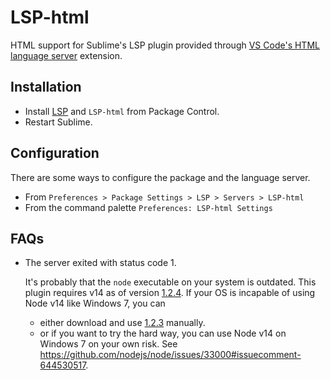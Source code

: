 # LSP-html

HTML support for Sublime's LSP plugin provided through [VS Code's HTML language server](https://github.com/microsoft/vscode/tree/main/extensions/html-language-features/server) extension.

## Installation

- Install [LSP](https://packagecontrol.io/packages/LSP) and `LSP-html` from Package Control.
- Restart Sublime.

## Configuration

There are some ways to configure the package and the language server.

- From `Preferences > Package Settings > LSP > Servers > LSP-html`
- From the command palette `Preferences: LSP-html Settings`

## FAQs

- The server exited with status code 1.

  It's probably that the `node` executable on your system is outdated.
  This plugin requires v14 as of version [1.2.4](https://github.com/sublimelsp/LSP-html/releases/tag/1.2.4).
  If your OS is incapable of using Node v14 like Windows 7, you can

  - either download and use [1.2.3](https://github.com/sublimelsp/LSP-html/releases/tag/1.2.3) manually.
  - or if you want to try the hard way, you can use Node v14 on Windows 7 on your own risk.
    See https://github.com/nodejs/node/issues/33000#issuecomment-644530517.
